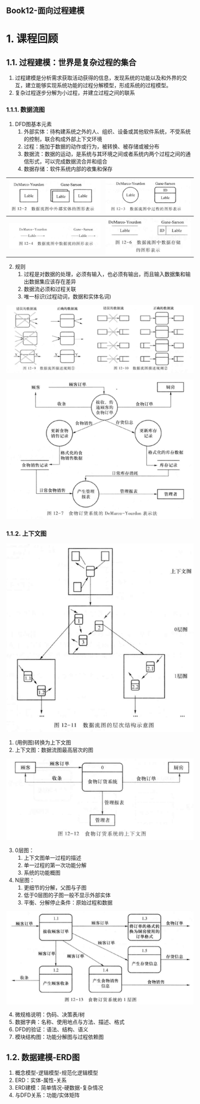 Book12-面向过程建模
---

# 1. 课程回顾

## 1.1. 过程建模：世界是复杂过程的集合
1. 过程建模是分析需求获取活动获得的信息，发现系统的功能以及和外界的交互，建立能够实现系统功能的过程分解模型，形成系统的过程模型。
2. 复杂过程逐步分解为小过程，并建立过程之间的联系

### 1.1.1. 数据流图
1. DFD图基本元素
   1. 外部实体：待构建系统之外的人、组织、设备或其他软件系统，不受系统的控制，联合构成外部上下文环境
   2. 过程：施加于数据的动作或行为，被转换、被存储或被分布
   3. 数据流：数据的运动，是系统与其环境之间或者系统内两个过程之间的通信形式，可以完成数据流合并和组合
   4. 数据存储：软件系统内部的收集和保存

| ![](img/book12/47.png) | ![](img/book12/48.png) |
| ---------------------- | ---------------------- |
| ![](img/book12/49.png) | ![](img/book12/50.png) |

2. 规则
   1. 过程是对数据的处理，必须有输入，也必须有输出，而且输入数据集和输出数据集应该存在差异
   2. 数据流必须和过程关联
   3. 唯一标识(过程动词，数据和实体名词)

![](img/book12/52.png)

![](img/book12/51.png)

### 1.1.2. 上下文图
![](img/book12/53.png)

1. (用例图)转换为上下文图
2. 上下文图：数据流图最高层次的图

![](img/book12/54.png)

3. 0层图：
   1. 上下文图单一过程的描述
   2. 单一过程的第一次功能分解
   3. 系统的功能概图
4. N层图：
   1. 更细节的分解，父图与子图
   2. 低于0层图的子图一般不显示外部实体
   3. 平衡、分解停止条件：原始过程和数据

![](img/book12/55.png)


4. 微规格说明：伪码、决策表/树
5. 数据字典：名称、使用地点与方法、描述、格式
6. DFD的验证：语法、结构、语义
7. 模块结构图：功能分解图与过程依赖图

## 1.2. 数据建模-ERD图
1. 概念模型-逻辑模型-规范化逻辑模型
2. ERD：实体-属性-关系
3. ERD建模：简单情况-硬数据-复杂情况
4. 与DFD关系：功能/实体矩阵
